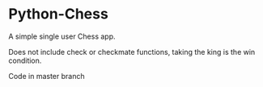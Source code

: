 # Python-Chess
A simple single user Chess app. 

Does not include check or checkmate functions, taking the king is the win condition. 

Code in master branch
